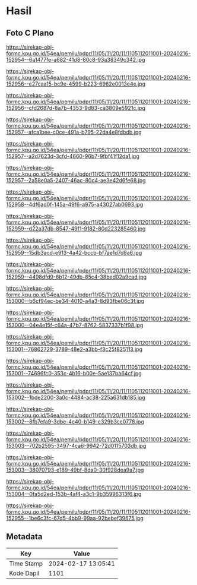 # Hasil

## Foto C Plano

https://sirekap-obj-formc.kpu.go.id/54ea/pemilu/pdpr/11/05/11/20/11/1105112011001-20240216-152954--6a1477fe-a682-41d8-80c8-93a38349c342.jpg

https://sirekap-obj-formc.kpu.go.id/54ea/pemilu/pdpr/11/05/11/20/11/1105112011001-20240216-152956--e27caa15-bc9e-4599-b223-6962e0013e4e.jpg

https://sirekap-obj-formc.kpu.go.id/54ea/pemilu/pdpr/11/05/11/20/11/1105112011001-20240216-152956--cfd2687d-8a7b-4353-9d83-ca3809e5921c.jpg

https://sirekap-obj-formc.kpu.go.id/54ea/pemilu/pdpr/11/05/11/20/11/1105112011001-20240216-152957--afca1bee-c0ce-491a-b795-22da4e8fdbdb.jpg

https://sirekap-obj-formc.kpu.go.id/54ea/pemilu/pdpr/11/05/11/20/11/1105112011001-20240216-152957--a2d7623d-3cfd-4660-96b7-9fbf41f12da1.jpg

https://sirekap-obj-formc.kpu.go.id/54ea/pemilu/pdpr/11/05/11/20/11/1105112011001-20240216-152957--2a58e0a5-2407-46ac-80c4-ae3e42d6fe68.jpg

https://sirekap-obj-formc.kpu.go.id/54ea/pemilu/pdpr/11/05/11/20/11/1105112011001-20240216-152958--4df6ad0f-145a-49f6-a975-a43027ab0693.jpg

https://sirekap-obj-formc.kpu.go.id/54ea/pemilu/pdpr/11/05/11/20/11/1105112011001-20240216-152959--d22a37db-8547-49f1-9182-80d223285460.jpg

https://sirekap-obj-formc.kpu.go.id/54ea/pemilu/pdpr/11/05/11/20/11/1105112011001-20240216-152959--15db3acd-e913-4a42-bccb-bf7ae1d7d8a6.jpg

https://sirekap-obj-formc.kpu.go.id/54ea/pemilu/pdpr/11/05/11/20/11/1105112011001-20240216-152959--4498dfd9-6b12-49db-85c4-38bed02a9cad.jpg

https://sirekap-obj-formc.kpu.go.id/54ea/pemilu/pdpr/11/05/11/20/11/1105112011001-20240216-153000--b6cf94ec-be34-4010-a4a3-8d93fbe06c3f.jpg

https://sirekap-obj-formc.kpu.go.id/54ea/pemilu/pdpr/11/05/11/20/11/1105112011001-20240216-153000--04e4e15f-c64a-47b7-8762-5837337b1f98.jpg

https://sirekap-obj-formc.kpu.go.id/54ea/pemilu/pdpr/11/05/11/20/11/1105112011001-20240216-153001--76862729-3789-48e2-a3bb-f3c25f825113.jpg

https://sirekap-obj-formc.kpu.go.id/54ea/pemilu/pdpr/11/05/11/20/11/1105112011001-20240216-153001--74696fc0-353c-4b16-b00e-5ae137ba64cf.jpg

https://sirekap-obj-formc.kpu.go.id/54ea/pemilu/pdpr/11/05/11/20/11/1105112011001-20240216-153002--1bde2200-3a0c-4484-ac38-225a631db185.jpg

https://sirekap-obj-formc.kpu.go.id/54ea/pemilu/pdpr/11/05/11/20/11/1105112011001-20240216-153002--8fb7efa9-3dbe-4c40-b149-c329b3cc0778.jpg

https://sirekap-obj-formc.kpu.go.id/54ea/pemilu/pdpr/11/05/11/20/11/1105112011001-20240216-153003--702b2595-3497-4ca6-9942-72d0115703db.jpg

https://sirekap-obj-formc.kpu.go.id/54ea/pemilu/pdpr/11/05/11/20/11/1105112011001-20240216-153003--38070793-e189-49bf-8da0-30f928dea9a7.jpg

https://sirekap-obj-formc.kpu.go.id/54ea/pemilu/pdpr/11/05/11/20/11/1105112011001-20240216-153004--0fa5d2ed-153b-4af4-a3c1-9b35996313f6.jpg

https://sirekap-obj-formc.kpu.go.id/54ea/pemilu/pdpr/11/05/11/20/11/1105112011001-20240216-152955--1be6c3fc-67d5-4bb9-99aa-92bebef39675.jpg


## Metadata

| Key        | Value               |
| ---------- | ------------------- |
| Time Stamp | 2024-02-17 13:05:41 |
| Kode Dapil | 1101                |




